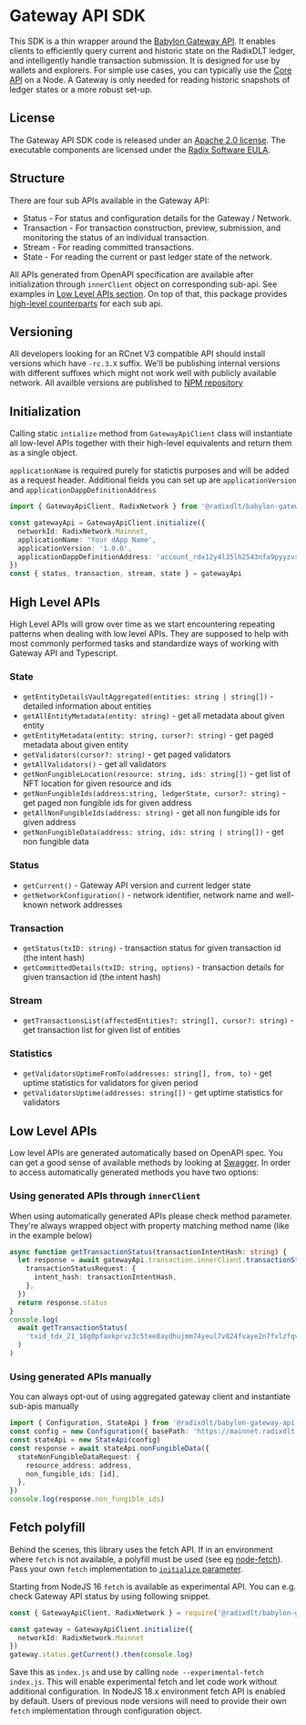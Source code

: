 # Gateway API SDK

This SDK is a thin wrapper around the [Babylon Gateway API](https://docs-babylon.radixdlt.com/main/apis/api-specification.html). It enables clients to efficiently query current and historic state on the RadixDLT ledger, and intelligently handle transaction submission. It is designed for use by wallets and explorers. For simple use cases, you can typically use the [Core API](https://github.com/radixdlt/babylon-node/tree/main/sdk/typescript) on a Node. A Gateway is only needed for reading historic snapshots of ledger states or a more robust set-up.

## License

The Gateway API SDK code is released under an [Apache 2.0 license](https://github.com/radixdlt/babylon-gateway/blob/main/sdk/typescript/LICENSE). The executable components are licensed under the [Radix Software EULA](http://www.radixdlt.com/terms/genericEULA).


## Structure

There are four sub APIs available in the Gateway API:

- Status - For status and configuration details for the Gateway / Network.
- Transaction - For transaction construction, preview, submission, and monitoring the status of an individual transaction.
- Stream - For reading committed transactions.
- State - For reading the current or past ledger state of the network.

All APIs generated from OpenAPI specification are available after initialization through `innerClient` object on corresponding sub-api. See examples in [Low Level APIs section](#low-level-apis). On top of that, this package provides [high-level counterparts](#high-level-apis) for each sub api.

## Versioning

All developers looking for an RCnet V3 compatible API should install versions which have `-rc.3.X` suffix. We'll be publishing internal versions with different suffixes which might not work well with publicly available network. All availble versions are published to [NPM repository](https://www.npmjs.com/package/@radixdlt/babylon-gateway-api-sdk?activeTab=versions)

## Initialization

Calling static `intialize` method from `GatewayApiClient` class will instantiate all low-level APIs together with their high-level equivalents and return them as a single object.

`applicationName` is required purely for statictis purposes and will be added as a request header. Additional fields you can set up are `applicationVersion` and `applicationDappDefinitionAddress`

```typescript
import { GatewayApiClient, RadixNetwork } from '@radixdlt/babylon-gateway-api-sdk'

const gatewayApi = GatewayApiClient.initialize({
  networkId: RadixNetwork.Mainnet,
  applicationName: 'Your dApp Name',
  applicationVersion: '1.0.0',
  applicationDappDefinitionAddress: 'account_rdx12y4l35lh2543nfa9pyyzvsh64ssu0dv6fq20gg8suslwmjvkylejgj'
})
const { status, transaction, stream, state } = gatewayApi
```

## High Level APIs

High Level APIs will grow over time as we start encountering repeating patterns when dealing with low level APIs. They are supposed to help with most commonly performed tasks and standardize ways of working with Gateway API and Typescript.

### State

- `getEntityDetailsVaultAggregated(entities: string | string[])` - detailed information about entities
- `getAllEntityMetadata(entity: string)` - get all metadata about given entity
- `getEntityMetadata(entity: string, cursor?: string)` - get paged metadata about given entity
- `getValidators(cursor?: string)` - get paged validators
- `getAllValidators()` - get all validators
- `getNonFungibleLocation(resource: string, ids: string[])` - get list of NFT location for given resource and ids
- `getNonFungibleIds(address:string, ledgerState, cursor?: string)` - get paged non fungible ids for given address
- `getAllNonFungibleIds(address: string)` - get all non fungible ids for given address
- `getNonFungibleData(address: string, ids: string | string[])` - get non fungible data

### Status

- `getCurrent()` - Gateway API version and current ledger state
- `getNetworkConfiguration()` - network identifier, network name and well-known network addresses

### Transaction

- `getStatus(txID: string)` - transaction status for given transaction id (the intent hash)
- `getCommittedDetails(txID: string, options)` - transaction details for given transaction id (the intent hash)

### Stream

- `getTransactionsList(affectedEntities?: string[], cursor?: string)` - get transaction list for given list of entities

### Statistics

- `getValidatorsUptimeFromTo(addresses: string[], from, to)` - get uptime statistics for validators for given period 
- `getValidatorsUptime(addresses: string[])` - get uptime statistics for validators

## Low Level APIs

Low level APIs are generated automatically based on OpenAPI spec. You can get a good sense of available methods by looking at [Swagger](https://mainnet.radixdlt.com/swagger/index.html). In order to access automatically generated methods you have two options:

### Using generated APIs through `innerClient`

When using automatically generated APIs please check method parameter. They're always wrapped object with property matching method name (like in the example below) 

```typescript
async function getTransactionStatus(transactionIntentHash: string) {
  let response = await gatewayApi.transaction.innerClient.transactionStatus({
    transactionStatusRequest: {
      intent_hash: transactionIntentHash,
    },
  })
  return response.status
}
console.log(
  await getTransactionStatus(
    'txid_tdx_21_18g0pfaxkprvz3c5tee8aydhujmm74yeul7v824fvaye2n7fvlzfqvpn2kz'
  )
)
```

### Using generated APIs manually

You can always opt-out of using aggregated gateway client and instantiate sub-apis manually

```typescript
import { Configuration, StateApi } from '@radixdlt/babylon-gateway-api-sdk'
const config = new Configuration({ basePath: 'https://mainnet.radixdlt.com' })
const stateApi = new StateApi(config)
const response = await stateApi.nonFungibleData({
  stateNonFungibleDataRequest: {
    resource_address: address,
    non_fungible_ids: [id],
  },
})
console.log(response.non_fungible_ids)
```

## Fetch polyfill

Behind the scenes, this library uses the fetch API. If in an environment where `fetch` is not available, a polyfill must be used (see eg [node-fetch](https://www.npmjs.com/package/node-fetch)). Pass your own `fetch` implementation to [`initialize` parameter](https://github.com/radixdlt/babylon-gateway/blob/develop/sdk/typescript/lib/generated/runtime.ts#L20).

Starting from NodeJS 16 `fetch` is available as experimental API. You can e.g. check Gateway API status by using following snippet.

```typescript
const { GatewayApiClient, RadixNetwork } = require('@radixdlt/babylon-gateway-api-sdk')

const gateway = GatewayApiClient.initialize({
  networkId: RadixNetwork.Mainnet
})
gateway.status.getCurrent().then(console.log)
```

Save this as `index.js` and use by calling `node --experimental-fetch index.js`. This will enable experimental fetch and let code work without additional configuration. In NodeJS 18.x environment fetch API is enabled by default. Users of previous node versions will need to provide their own `fetch` implementation through configuration object.
